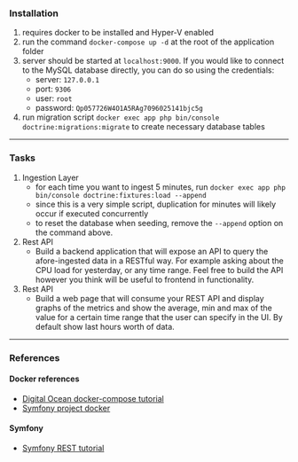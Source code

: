 ### Installation
 1. requires docker to be installed and Hyper-V enabled
 2. run the command `docker-compose up -d` at the root of the application folder
 3. server should be started at `localhost:9000`. If you would like to connect to the MySQL database directly, you can do so
 using the credentials: 
    - server:  `127.0.0.1`
    - port:  `9306`
    - user:  `root`
    - password: `Qp057726W4O1A5RAg7096025141bjc5g`
 4. run migration script `docker exec app php bin/console doctrine:migrations:migrate` to create necessary database tables

________________________

### Tasks
 1. Ingestion Layer
    - for each time you want to ingest 5 minutes, run `docker exec app php bin/console doctrine:fixtures:load --append`
    - since this is a very simple script, duplication for minutes will likely occur if executed concurrently
    - to reset the database when seeding, remove the `--append` option on the command above.
 2. Rest API
    - Build a backend application that will expose an 
    API to query the afore-ingested data in a RESTful 
    way. For example asking about the CPU load for 
    yesterday, or any time range. Feel free to build 
    the API however you think will be useful to frontend 
    in functionality.
 3. Rest API
    - Build a web page that will consume your REST API 
    and display graphs of the metrics and show the 
    average, min and max of the value for a certain 
    time range that the user can specify in the UI. 
    By default show last hours worth of data.
 

________________________

### References

#### Docker references
 - [Digital Ocean docker-compose tutorial][1]
 - [Symfony project docker][2]

#### Symfony
 - [Symfony REST tutorial][3]


[1]: https://www.digitalocean.com/community/tutorials/how-to-set-up-laravel-nginx-and-mysql-with-docker-compose
[2]: https://knplabs.com/en/blog/how-to-dockerise-a-symfony-4-project
[3]: https://medium.com/q-software/symfony-5-the-rest-the-crud-and-the-swag-7430cb84cd5
